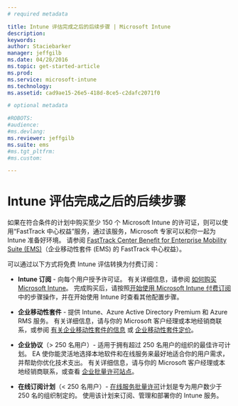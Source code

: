 ```yaml
---
# required metadata

title: Intune 评估完成之后的后续步骤 | Microsoft Intune
description:
keywords:
author: Staciebarker
manager: jeffgilb
ms.date: 04/28/2016
ms.topic: get-started-article
ms.prod:
ms.service: microsoft-intune
ms.technology:
ms.assetid: cad9ae15-26e5-418d-8ce5-c2dafc2071f0

# optional metadata

#ROBOTS:
#audience:
#ms.devlang:
ms.reviewer: jeffgilb
ms.suite: ems
#ms.tgt_pltfrm:
#ms.custom:

---
```


# Intune 评估完成之后的后续步骤
如果在符合条件的计划中购买至少 150 个 Microsoft Intune 的许可证，则可以使用“FastTrack 中心权益”服务，通过该服务，Microsoft 专家可以和你一起为 Intune 准备好环境。 请参阅 [FastTrack Center Benefit for Enterprise Mobility Suite (EMS)](https://docs.microsoft.com/enterprise-mobility/Solutions/fasttrack-center-benefit-for-enterprise-mobility-suite-ems)（企业移动性套件 (EMS) 的 FastTrack 中心权益）。

可以通过以下方式将免费 Intune 评估转换为付费订阅：

-   **Intune 订阅** - 向每个用户授予许可证。 有关详细信息，请参阅 [如何购买 Microsoft Intune](http://www.microsoft.com/en-us/server-cloud/products/microsoft-intune/Purchasing.aspx)。 完成购买后，请按照[开始使用 Microsoft Intune 付费订阅](/intune/get-started/start-with-a-paid-subscription-to-microsoft-intune)中的步骤操作，并在开始使用 Intune 时查看其他配置步骤。

-   **企业移动性套件** - 提供 Intune、Azure Active Directory Premium 和 Azure RMS 服务。 有关详细信息，请与你的 Microsoft 客户经理或本地经销商联系，或参阅 [有关企业移动性套件的信息](https://www.microsoft.com/en-us/server-cloud/enterprise-mobility/overview.aspx) 或 [企业移动性套件定价](http://www.microsoft.com/en-us/server-cloud/products/enterprise-mobility-suite/Purchasing.aspx)。

-   **企业协议**（&gt; 250 名用户）- 适用于拥有超过 250 名用户的组织的最佳许可计划。 EA 使你能灵活地选择本地软件和在线服务来最好地适合你的用户需求，并帮助你优化技术支出。 有关详细信息，请与你的 Microsoft 客户经理或本地经销商联系，或查看 [企业批量许可站点](http://www.microsoft.com/licensing/licensing-options/enterprise.aspx)。

-   **在线订阅计划**（&lt; 250 名用户）- [在线服务批量许可](http://www.microsoft.com/licensing/online-services/default.aspx)计划是专为用户数少于 250 名的组织制定的。 使用该计划来订阅、管理和部署你的 Intune 服务。


<!--HONumber=May16_HO4-->



